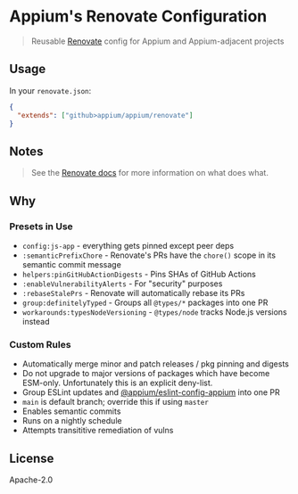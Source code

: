 # Appium's Renovate Configuration

> Reusable [Renovate](https://www.mend.io) config for Appium and Appium-adjacent projects

## Usage

In your `renovate.json`:

```json
{
  "extends": ["github>appium/appium/renovate"]
}
```

## Notes

> See the [Renovate docs](https://docs.renovatebot.com/) for more information on what does what.

## Why

### Presets in Use

- `config:js-app` - everything gets pinned except peer deps
- `:semanticPrefixChore` - Renovate's PRs have the `chore()` scope in its semantic commit message
- `helpers:pinGitHubActionDigests` - Pins SHAs of GitHub Actions
- `:enableVulnerabilityAlerts` - For "security" purposes
- `:rebaseStalePrs` - Renovate will automatically rebase its PRs
- `group:definitelyTyped` - Groups all `@types/*` packages into one PR
- `workarounds:typesNodeVersioning` - `@types/node` tracks Node.js versions instead

### Custom Rules

- Automatically merge minor and patch releases / pkg pinning and digests
- Do not upgrade to major versions of packages which have become ESM-only.  Unfortunately this is an explicit deny-list.
- Group ESLint updates and [@appium/eslint-config-appium](https://github.com/appium/appium/tree/master/eslint-config-appium) into one PR
- `main` is default branch; override this if using `master`
- Enables semantic commits
- Runs on a nightly schedule
- Attempts transititive remediation of vulns

## License

Apache-2.0
